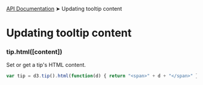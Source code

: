 [API Documentation](index.md) ➤ Updating tooltip content

# Updating tooltip content

### tip.html([content])
Set or get a tip's HTML content.

``` javascript
var tip = d3.tip().html(function(d) { return "<span>" + d + "</span>" })
```